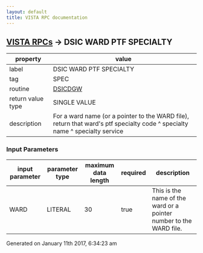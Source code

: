 ```yaml
---
layout: default
title: VISTA RPC documentation
---
```




## [VISTA RPCs](TableOfContent.md) &#8594; DSIC WARD PTF SPECIALTY 

 property | value 
--- | --- 
 label | DSIC WARD PTF SPECIALTY
 tag | SPEC
 routine | [DSICDGW](http://code.osehra.org/dox/Routine_DSICDGW_source.html)
 return value type | SINGLE VALUE
 description | For a ward name (or a pointer to the WARD file), return that ward's  ptf specialty code ^ specialty name ^ specialty service

### Input Parameters

| input parameter | parameter type | maximum data length | required | description | 
| --- | --- | --- | --- | --- | 
| WARD | LITERAL | 30 | true | This is the name of the ward or a pointer number to the WARD file. | 




Generated on January 11th 2017, 6:34:23 am